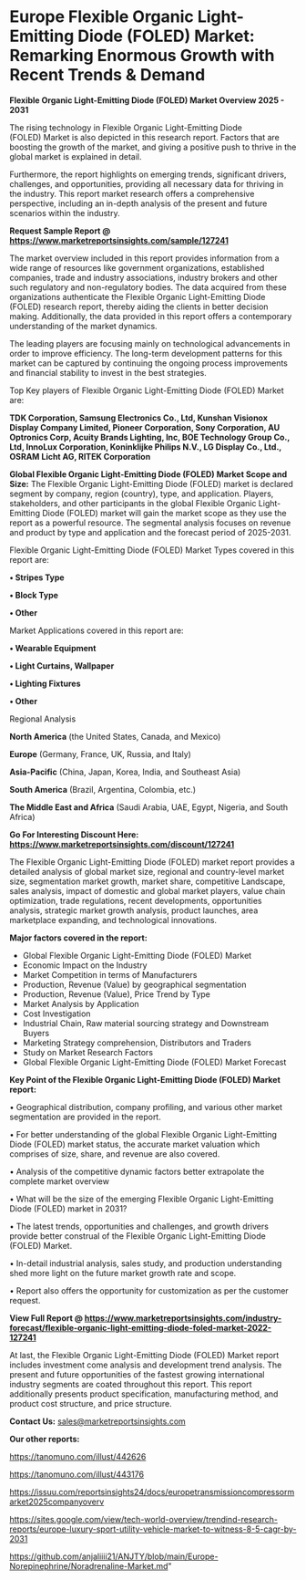# Europe Flexible Organic Light-Emitting Diode (FOLED) Market: Remarking Enormous Growth with Recent Trends & Demand

<Strong> Flexible Organic Light-Emitting Diode (FOLED) Market Overview 2025 - 2031</strong>

The rising technology in Flexible Organic Light-Emitting Diode (FOLED) Market is also depicted in this research report. Factors that are boosting the growth of the market, and giving a positive push to thrive in the global market is explained in detail.

Furthermore, the report highlights on emerging trends, significant drivers, challenges, and opportunities, providing all necessary data for thriving in the industry. This report market research offers a comprehensive perspective, including an in-depth analysis of the present and future scenarios within the industry.

<strong>Request Sample Report @ <a href=https://www.marketreportsinsights.com/sample/127241>https://www.marketreportsinsights.com/sample/127241</a></strong>

The market overview included in this report provides information from a wide range of resources like government organizations, established companies, trade and industry associations, industry brokers and other such regulatory and non-regulatory bodies. The data acquired from these organizations authenticate the Flexible Organic Light-Emitting Diode (FOLED) research report, thereby aiding the clients in better decision making. Additionally, the data provided in this report offers a contemporary understanding of the market dynamics.

The leading players are focusing mainly on technological advancements in order to improve efficiency. The long-term development patterns for this market can be captured by continuing the ongoing process improvements and financial stability to invest in the best strategies.

Top Key players of Flexible Organic Light-Emitting Diode (FOLED) Market are:

<strong>TDK Corporation, Samsung Electronics Co., Ltd, Kunshan Visionox Display Company Limited, Pioneer Corporation, Sony Corporation, AU Optronics Corp, Acuity Brands Lighting, Inc, BOE Technology Group Co., Ltd, InnoLux Corporation, Koninklijke Philips N.V., LG Display Co., Ltd., OSRAM Licht AG, RITEK Corporation</strong>

<strong><b>Global Flexible Organic Light-Emitting Diode (FOLED) Market Scope and Size:</b></strong>
The Flexible Organic Light-Emitting Diode (FOLED) market is declared segment by company, region (country), type, and application. Players, stakeholders, and other participants in the global Flexible Organic Light-Emitting Diode (FOLED) market will gain the market scope as they use the report as a powerful resource. The segmental analysis focuses on revenue and product by type and application and the forecast period of 2025-2031.

Flexible Organic Light-Emitting Diode (FOLED) Market Types covered in this report are:

<strong>• Stripes Type

• Block Type

• Other</strong>

Market Applications covered in this report are:

<strong>• Wearable Equipment

• Light Curtains, Wallpaper

• Lighting Fixtures

• Other</strong> 

Regional Analysis

<strong>North America</strong> (the United States, Canada, and Mexico)

<strong>Europe</strong> (Germany, France, UK, Russia, and Italy)

<strong>Asia-Pacific</strong> (China, Japan, Korea, India, and Southeast Asia)

<strong>South America</strong> (Brazil, Argentina, Colombia, etc.)

<strong>The Middle East and Africa</strong> (Saudi Arabia, UAE, Egypt, Nigeria, and South Africa)

<strong>Go For Interesting Discount Here: <a href=https://www.marketreportsinsights.com/discount/127241>https://www.marketreportsinsights.com/discount/127241</a></strong>

The Flexible Organic Light-Emitting Diode (FOLED) market report provides a detailed analysis of global market size, regional and country-level market size, segmentation market growth, market share, competitive Landscape, sales analysis, impact of domestic and global market players, value chain optimization, trade regulations, recent developments, opportunities analysis, strategic market growth analysis, product launches, area marketplace expanding, and technological innovations.

<strong><b>Major factors covered in the report:</b></strong>
<ul>
  <li>Global Flexible Organic Light-Emitting Diode (FOLED) Market </li>
  <li>Economic Impact on the Industry</li>
  <li>Market Competition in terms of Manufacturers</li>
  <li>Production, Revenue (Value) by geographical segmentation</li>
  <li>Production, Revenue (Value), Price Trend by Type</li>
  <li>Market Analysis by Application</li>
  <li>Cost Investigation</li>
  <li>Industrial Chain, Raw material sourcing strategy and Downstream Buyers</li>
  <li>Marketing Strategy comprehension, Distributors and Traders</li>
  <li>Study on Market Research Factors</li>
  <li>Global Flexible Organic Light-Emitting Diode (FOLED) Market Forecast</li>
</ul>

<strong><b>Key Point of the Flexible Organic Light-Emitting Diode (FOLED) Market report:</b></strong>

• Geographical distribution, company profiling, and various other market segmentation are provided in the report.

• For better understanding of the global Flexible Organic Light-Emitting Diode (FOLED) market status, the accurate market valuation which comprises of size, share, and revenue are also covered.

• Analysis of the competitive dynamic factors better extrapolate the complete market overview

• What will be the size of the emerging Flexible Organic Light-Emitting Diode (FOLED) market in 2031?

• The latest trends, opportunities and challenges, and growth drivers provide better construal of the Flexible Organic Light-Emitting Diode (FOLED) Market.

• In-detail industrial analysis, sales study, and production understanding shed more light on the future market growth rate and scope.

• Report also offers the opportunity for customization as per the customer request.

<strong><b>View Full Report @ <a href=https://www.marketreportsinsights.com/industry-forecast/flexible-organic-light-emitting-diode-foled-market-2022-127241>https://www.marketreportsinsights.com/industry-forecast/flexible-organic-light-emitting-diode-foled-market-2022-127241</a></b></strong>


At last, the Flexible Organic Light-Emitting Diode (FOLED) Market report includes investment come analysis and development trend analysis. The present and future opportunities of the fastest growing international industry segments are coated throughout this report. This report additionally presents product specification, manufacturing method, and product cost structure, and price structure.

<strong>Contact Us:</strong>
sales@marketreportsinsights.com

<strong>Our other reports:</strong>

<a href=https://tanomuno.com/illust/442626>https://tanomuno.com/illust/442626</a>

<a href=https://tanomuno.com/illust/443176>https://tanomuno.com/illust/443176</a>

<a href=https://issuu.com/reportsinsights24/docs/europetransmissioncompressormarket2025companyoverv>https://issuu.com/reportsinsights24/docs/europetransmissioncompressormarket2025companyoverv</a>

<a href=https://sites.google.com/view/tech-world-overview/trendind-research-reports/europe-luxury-sport-utility-vehicle-market-to-witness-8-5-cagr-by-2031>https://sites.google.com/view/tech-world-overview/trendind-research-reports/europe-luxury-sport-utility-vehicle-market-to-witness-8-5-cagr-by-2031</a>

<a href=https://github.com/anjaliiii21/ANJTY/blob/main/Europe-Norepinephrine/Noradrenaline-Market.md>https://github.com/anjaliiii21/ANJTY/blob/main/Europe-Norepinephrine/Noradrenaline-Market.md</a>"

